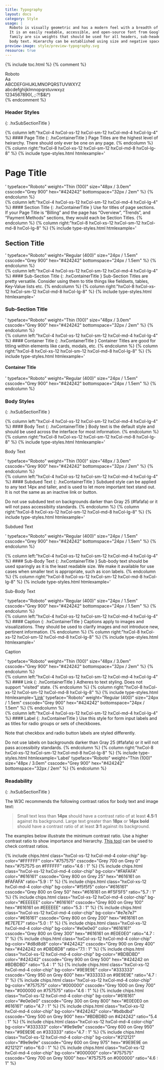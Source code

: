 ```yaml
---
title: Typography
layout: docs
category: Style
usage: |
  Roboto is visually geometric and has a modern feel with a breadth of weights.
  It is an easily readable, accessible, and open-source font from Google Fonts. Included in the
  family are six weights that should be used for all headers, sub-headers, and
  body text. Hierarchy can be established using size and negative space.
preview-image: style/preview-typography.svg
resource: true
---
```


{% include toc.html %}
{% comment %}
  <div class="tempRobotoIntro">
    <div class="tempRobotoXL">
      Roboto <br> <span class="tempLarger">Aa</span>
    </div>
    <div class="tempRobotoList">
      ABCDEFGHIJKLMNOPQRSTUVWXYZ<br>
      abcdefghijklmnopqrstuvwxyz<br>
      1234567890(,.;:?!$&amp;\*)
    </div>
  </div>
{% endcomment %}

### Header Styles
{: .hxSubSectionTitle }

<div class="hxRow">
{% column left:"hxCol-4 hxCol-xs-12 hxCol-sm-12 hxCol-md-4 hxCol-lg-4" %}
#### Page Title
{: .hxContainerTitle }
Page Titles are the highest level of heirarchy. There should only ever be one on any page.
{% endcolumn %}
{% column right:"hxCol-8 hxCol-xs-12 hxCol-sm-12 hxCol-md-8 hxCol-lg-8" %}
{% include type-styles.html htmlexample='<h1 class="hxPageTitle">Page Title</h1>' typeface="Roboto" weight="Thin (100)" size="48px / 3.0em" csscode="Grey 900" hex="#424242" bottomspace="32px / 2em" %}
{% endcolumn %}
</div>

<div class="hxRow">
{% column left:"hxCol-4 hxCol-xs-12 hxCol-sm-12 hxCol-md-4 hxCol-lg-4" %}
#### Section Title
{: .hxContainerTitle }
Use for titles of page sections. If your Page Title is “Billing” and the page has “Overview”, “Trends”, and “Payment Methods” sections, they would each be Section Titles.
{% endcolumn %}
{% column right:"hxCol-8 hxCol-xs-12 hxCol-sm-12 hxCol-md-8 hxCol-lg-8" %}
{% include type-styles.html htmlexample='<h2 class="hxSectionTitle">Section Title</h2>' typeface="Roboto" weight="Regular (400)" size="24px / 1.5em" csscode="Grey 900" hex="#424242" bottomspace="24px / 1.5em" %}
{% endcolumn %}
</div>

<div class="hxRow">
{% column left:"hxCol-4 hxCol-xs-12 hxCol-sm-12 hxCol-md-4 hxCol-lg-4" %}
#### Sub-Section Title
{: .hxContainerTitle }
Sub-Section Titles are pretty versatile. Consider using them to title things like fieldsets, tables, Key-Value lists etc.
{% endcolumn %}
{% column right:"hxCol-8 hxCol-xs-12 hxCol-sm-12 hxCol-md-8 hxCol-lg-8" %}
{% include type-styles.html htmlexample='<h3 class="hxSubSectionTitle">Sub-Section Title</h3>' typeface="Roboto" weight="Thin (100)" size="48px / 3.0em" csscode="Grey 900" hex="#424242" bottomspace="32px / 2em" %}
{% endcolumn %}
</div>

<div class="hxRow">
{% column left:"hxCol-4 hxCol-xs-12 hxCol-sm-12 hxCol-md-4 hxCol-lg-4" %}
#### Container Title
{: .hxContainerTitle }
Container Titles are good for titling within elements like cards, modals, etc.
{% endcolumn %}
{% column right:"hxCol-8 hxCol-xs-12 hxCol-sm-12 hxCol-md-8 hxCol-lg-8" %}
{% include type-styles.html htmlexample='<h4 class="hxContainerTitle">Container Title</h4>' typeface="Roboto" weight="Regular (400)" size="24px / 1.5em" csscode="Grey 900" hex="#424242" bottomspace="24px / 1.5em" %}
{% endcolumn %}
</div>

### Body Styles
{: .hxSubSectionTitle }

<div class="hxRow">
{% column left:"hxCol-4 hxCol-xs-12 hxCol-sm-12 hxCol-md-4 hxCol-lg-4" %}
#### Body Text
{: .hxContainerTitle }
Body text is the default style and should be used across the interface for most information.
{% endcolumn %}
{% column right:"hxCol-8 hxCol-xs-12 hxCol-sm-12 hxCol-md-8 hxCol-lg-8" %}
{% include type-styles.html htmlexample='<p>Body Text</p>' typeface="Roboto" weight="Thin (100)" size="48px / 3.0em" csscode="Grey 900" hex="#424242" bottomspace="32px / 2em" %}
{% endcolumn %}
</div>

<div class="hxRow">
{% column left:"hxCol-4 hxCol-xs-12 hxCol-sm-12 hxCol-md-4 hxCol-lg-4" %}
#### Subdued Text
{: .hxContainerTitle }
Subdued style can be applied to any text 14px and taller, and is used to let more important text stand out. It is not the same as an inactive link or button.

Do not use subdued text on backgrounds darker than Gray 25 (#fafafa) or it will not pass accessibiity standards.
{% endcolumn %}
{% column right:"hxCol-8 hxCol-xs-12 hxCol-sm-12 hxCol-md-8 hxCol-lg-8" %}
{% include type-styles.html htmlexample='<p class="hxSubdued">Subdued Text</p>' typeface="Roboto" weight="Regular (400)" size="24px / 1.5em" csscode="Grey 900" hex="#424242" bottomspace="24px / 1.5em" %}
{% endcolumn %}
</div>


<div class="hxRow">
{% column left:"hxCol-4 hxCol-xs-12 hxCol-sm-12 hxCol-md-4 hxCol-lg-4" %}
#### Sub-Body Text
{: .hxContainerTitle }
Sub-body text should be used sparingly as it is the least readable size. We make it available for use cases when smaller text is appropriate, such as icon labels.
{% endcolumn %}
{% column right:"hxCol-8 hxCol-xs-12 hxCol-sm-12 hxCol-md-8 hxCol-lg-8" %}
{% include type-styles.html htmlexample='<p class="hxSubBody">Sub-Body Text</p>' typeface="Roboto" weight="Regular (400)" size="24px / 1.5em" csscode="Grey 900" hex="#424242" bottomspace="24px / 1.5em" %}
{% endcolumn %}
</div>

<div class="hxRow">
{% column left:"hxCol-4 hxCol-xs-12 hxCol-sm-12 hxCol-md-4 hxCol-lg-4" %}
#### Caption
{: .hxContainerTitle }
Captions apply to images and visualizations. They should be used to clarify images and not introduce new, pertinent information.
{% endcolumn %}
{% column right:"hxCol-8 hxCol-xs-12 hxCol-sm-12 hxCol-md-8 hxCol-lg-8" %}
{% include type-styles.html htmlexample='<p class="hxCaption">Caption</p>' typeface="Roboto" weight="Thin (100)" size="48px / 3.0em" csscode="Grey 900" hex="#424242" bottomspace="32px / 2em" %}
{% endcolumn %}
</div>

<div class="hxRow">
{% column left:"hxCol-4 hxCol-xs-12 hxCol-sm-12 hxCol-md-4 hxCol-lg-4" %}
#### Link
{: .hxContainerTitle }
Adheres to text styling.  Does not support “visited” state.
{% endcolumn %}
{% column right:"hxCol-8 hxCol-xs-12 hxCol-sm-12 hxCol-md-8 hxCol-lg-8" %}
{% include type-styles.html htmlexample='<a href="javascript:void(0);">Link</a>' typeface="Roboto" weight="Regular (400)" size="24px / 1.5em" csscode="Grey 900" hex="#424242" bottomspace="24px / 1.5em" %}
{% endcolumn %}
</div>

<div class="hxRow">
{% column left:"hxCol-4 hxCol-xs-12 hxCol-sm-12 hxCol-md-4 hxCol-lg-4" %}
#### Label
{: .hxContainerTitle }
Use this style for form input labels and as titles for radio groups or sets of checkboxes. 

Note that checkbox and radio button labels are styled differently.

Do not use labels on backgrounds darker than Gray 25 (#fafafa) or it will not pass accessibiity standards.
{% endcolumn %}
{% column right:"hxCol-8 hxCol-xs-12 hxCol-sm-12 hxCol-md-8 hxCol-lg-8" %}
{% include type-styles.html htmlexample='<label class="hxLabel">Label</label>' typeface="Roboto" weight="Thin (100)" size="48px / 3.0em" csscode="Grey 900" hex="#424242" bottomspace="32px / 2em" %}
{% endcolumn %}
</div>


### Readability
{: .hxSubSectionTitle }

The W3C recommends the following contrast ratios for body text and image text:

>Small text less than **14px** should have a contrast ratio of at least
>**4.5:1** against its background. Large text greater than **18px** or
>**14px bold** should have a contrast ratio of at least **3:1** against its
>background.

The examples below illustrate the minimum contrast ratio. Use a higher contrast ratio to show importance and hierarchy. [This tool](http://webaim.org/resources/contrastchecker/) can be used to check contrast ratios.

<div class="hxRow">
  {% include chips.html class="hxCol-xs-12 hxCol-md-4 color-chip" bg-color="#FFFFFF" color="#757575" csscode="Grey 700 on Grey 0" hex="#757575 on #FFFFFF" ratio="4.6 : 1" %}
  {% include chips.html class="hxCol-xs-12 hxCol-md-4 color-chip" bg-color="#FAFAFA" color="#616161" csscode="Grey 800 on Grey 25" hex="#616161 on #FAFAFA" ratio="5.9 : 1" %}
  {% include chips.html class="hxCol-xs-12 hxCol-md-4 color-chip" bg-color="#f5f5f5" color="#616161" csscode="Grey 800 on Grey 50" hex="#616161 on #F5F5F5" ratio="5.7 : 1" %}
  {% include chips.html class="hxCol-xs-12 hxCol-md-4 color-chip" bg-color="#EEEEEE" color="#616161" csscode="Grey 800 on Grey 100" hex="#616161 on #EEEEEE" ratio="5.3 : 1" %}
  {% include chips.html class="hxCol-xs-12 hxCol-md-4 color-chip" bg-color="#e7e7e7" color="#616161" csscode="Grey 800 on Grey 200" hex="#616161 on #E7E7E7" ratio="5.0 : 1" %}
  {% include chips.html class="hxCol-xs-12 hxCol-md-4 color-chip" bg-color="#e0e0e0" color="#616161" csscode="Grey 800 on Grey 300" hex="#616161 on #E0E0E0" ratio="4.7 : 1" %}
  {% include chips.html class="hxCol-xs-12 hxCol-md-4 color-chip" bg-color="#d8d8d8" color="#424242" csscode="Grey 900 on Grey 400" hex="#424242 on #D8D8D8" ratio="7.1 : 1" %}
  {% include chips.html class="hxCol-xs-12 hxCol-md-4 color-chip" bg-color="#BDBDBD" color="#424242" csscode="Grey 900 on Grey 500" hex="#424242 on #BDBDBD" ratio="5.4 : 1" %}
  {% include chips.html class="hxCol-xs-12 hxCol-md-4 color-chip" bg-color="#9E9E9E" color="#333333" csscode="Grey 950 on Grey 600" hex="#333333 on #9E9E9E" ratio="4.7 : 1" %}
  {% include chips.html class="hxCol-xs-12 hxCol-md-4 color-chip" bg-color="#757575" color="#000000" csscode="Grey 1000 on Grey 700" hex="#000000 on #757575" ratio="4.6 : 1" %}
  {% include chips.html class="hxCol-xs-12 hxCol-md-4 color-chip" bg-color="#616161" color="#e0e0e0" csscode="Grey 300 on Grey 800" hex="#E0E0E0 on #616161" ratio="4.7 : 1" %}
  {% include chips.html class="hxCol-xs-12 hxCol-md-4 color-chip" bg-color="#424242" color="#bdbdbd" csscode="Grey 500 on Grey 900" hex="#BDBDBD on #424242" ratio="5.4 : 1" %}
  {% include chips.html class="hxCol-xs-12 hxCol-md-4 color-chip" bg-color="#333333" color="#9e9e9e" csscode="Grey 600 on Grey 950" hex="#9E9E9E on #333333" ratio="4.7 : 1" %}
  {% include chips.html class="hxCol-xs-12 hxCol-md-4 color-chip" bg-color="#212121" color="#9e9e9e" csscode="Grey 600 on Grey 975" hex="#9E9E9E on #212121" ratio="6.0 : 1" %}
  {% include chips.html class="hxCol-xs-12 hxCol-md-4 color-chip" bg-color="#000000" color="#757575" csscode="Grey 700 on Grey 1000" hex="#757575 on #000000" ratio="4.6 : 1" %}
</div>
